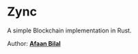 Zync
====

A simple Blockchain implementation in Rust.

Author: **[Afaan Bilal](https://afaan.dev)**
